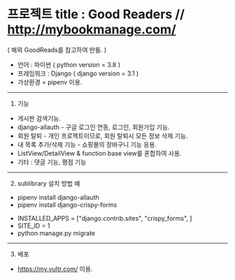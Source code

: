 
# 프로젝트 title : Good Readers // http://mybookmanage.com/ 
( 해외 GoodReads를 참고하여 만듦. )

* 언어 : 파이썬 ( python version = 3.8 )
* 프레임워크 : Django ( django version = 3.1 )
* 가상환경 = pipenv 이용.

-----------------------------------------------------------------

1. 기능
* 게시판 검색기능.
* django-allauth - 구글 로그인 연동, 로그인, 회원가입 기능.
* 회원 탈퇴 - 개인 프로젝트이므로, 회원 탈퇴시 모든 정보 삭제 기능.
* 내 목록 추가/삭제 기능 - 쇼핑몰의 장바구니 기능 응용.
* ListView/DetailView & function base view를 혼합하여 사용.
* 기타 : 댓글 기능, 평점 기능
-------------------------------------------------------------------

2. sublibrary 설치 방법 예
* pipenv install django-allauth
* pipenv install django-crispy-forms
+ INSTALLED_APPS = ["django.contrib.sites",
    "crispy_forms", ] 
+ SITE_ID = 1
+ python manage.py migrate

--------------------------------------------------------------------

3. 배포
* https://my.vultr.com/ 이용.

